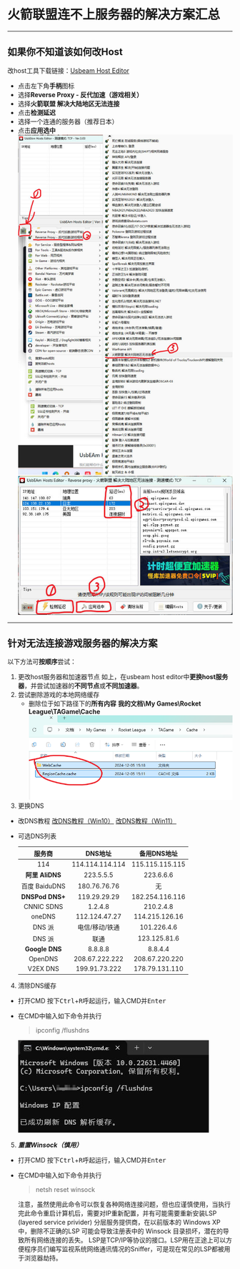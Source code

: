 # 火箭联盟连不上服务器的解决方案汇总
---
## 如果你不知道该如何改Host
改host工具下载链接：[Usbeam Host Editor](https://www.dogfight360.com/blog/475/)
- 点击左下角**手柄**图标
- 选择**Reverse Proxy - 反代加速（游戏相关）**
- 选择**火箭联盟 解决大陆地区无法连接**
- 点击**检测延迟**
- 选择一个连通的服务器（推荐日本）
- 点击**应用选中**
![改host示意图1](/pics/connection/usb1.jpg)
![改host示意图2](/pics/connection/usb2.jpg)
---
## 针对无法连接游戏服务器的解决方案
以下方法可**按顺序**尝试：
1. 更改host服务器和加速器节点
    如上，在usbeam host editor中**更换host服务器**，并尝试加速器的**不同节点**或**不同加速器**。
2. 尝试删除游戏的本地网络缓存
    - 删除位于如下路径下的**所有内容**
    **我的文档\My Games\Rocket League\TAGame\Cache**
    ![缓存](/pics/connection/cache.png)
3. 更换DNS
- 改DNS教程
[改DNS教程（Win10）](https://blog.csdn.net/itnerd/article/details/106764904)
[改DNS教程（Win11）](https://blog.csdn.net/qq_44628595/article/details/121989853)
- 可选DNS列表

    |服务商|DNS地址|备用DNS地址|
    |:----:|:----:|:----:|
    |114|114.114.114.114|115.115.115.115|
    |**阿里 AliDNS**|223.5.5.5|223.6.6.6|
    |百度 BaiduDNS|180.76.76.76|无|
    |**DNSPod DNS+**|119.29.29.29|182.254.116.116|
    |CNNIC SDNS|1.2.4.8|210.2.4.8|
    |oneDNS|112.124.47.27|114.215.126.16|
    |DNS 派|电信/移动/铁通|101.226.4.6|218.30.118.6|
    |DNS 派|联通|123.125.81.6|140.207.198.6|
    |**Google DNS**|8.8.8.8|8.8.4.4|
    |OpenDNS|208.67.222.222|208.67.220.220|
    |V2EX DNS|199.91.73.222|178.79.131.110|

4. 清除DNS缓存
- 打开CMD
    按下<kbd>Ctrl</kbd>+<kbd>R</kbd>呼起运行，输入CMD并<kbd>Enter</kbd>
- 在CMD中输入如下命令并执行
    >ipconfig /flushdns

    ![flushdns](/pics/connection/flushdns.jpg)

5. ***重置Winsock（慎用）***
- 打开CMD
    按下<kbd>Ctrl</kbd>+<kbd>R</kbd>呼起运行，输入CMD并<kbd>Enter</kbd>
- 在CMD中输入如下命令并执行
    >netsh reset winsock

    注意，虽然使用此命令可以恢复各种网络连接问题，但也应谨慎使用，当执行完此命令重启计算机后，需要对IP重新配置，并有可能需要重新安装LSP (layered service privider) 分层服务提供商，在以前版本的 Windows XP 中，删除不正确的LSP 可能会导致注册表中的 Winsock 目录损坏，潜在的导致所有网络连接的丢失。 LSP是TCP/IP等协议的接口。LSP用在正途上可以方便程序员们编写监视系统网络通讯情况的Sniffer，可是现在常见的LSP都被用于浏览器劫持。

